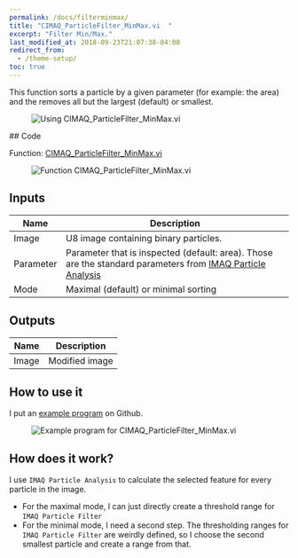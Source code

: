 ```yaml
---
permalink: /docs/filterminmax/
title: "CIMAQ_ParticleFilter_MinMax.vi	"
excerpt: "Filter Min/Max."
last_modified_at: 2018-09-23T21:07:38-04:00
redirect_from:
  - /theme-setup/
toc: true 
---
```


This function sorts a particle by a given parameter (for example: the area) and the removes all but the largest (default) or smallest.

<figure>
  <img src="{{ '/assets/images/subvis/CIMAQ_PF_minmax.gif' | relative_url }}" alt="Using CIMAQ_ParticleFilter_MinMax.vi">
</figure>
## Code

Function: [CIMAQ_ParticleFilter_MinMax.vi](https://github.com/b-ploetzeneder/MachineVisionCodeSnippets/blob/master/user.lib/CIMAQ_ParticleFilter_MinMax.vi)

<figure>
  <img src="{{ '/assets/images/subvis/pfminmax_function.png' | relative_url }}" alt="Function CIMAQ_ParticleFilter_MinMax.vi">
</figure>


 
## Inputs


| Name                                        | Description                                           |
| ------------------------------------------- | ----------------------------------------------------- |
| Image | U8 image containing binary particles. |
| Parameter|  Parameter that is inspected (default: area). Those are the standard parameters from [IMAQ Particle Analysis](http://zone.ni.com/reference/en-XX/help/370281AE-01/imaqvision/imaq_particle_analysis/) |
| Mode|  Maximal (default) or minimal sorting |



## Outputs

| Name                                        | Description                                           |
| ------------------------------------------- | ----------------------------------------------------- |
| Image | Modified image |
 

## How to use it

I put an [example program](https://github.com/b-ploetzeneder/MachineVisionCodeSnippets/blob/master/examples/Particle_MinMaxFilter.vi) on Github.

<figure>
  <img src="{{ '/assets/images/subvis/particlemax_example.png' | relative_url }}" alt="Example program for CIMAQ_ParticleFilter_MinMax.vi">
</figure>

## How does it work?

I use `IMAQ Particle Analysis` to calculate the selected feature for every particle in the image.
- For the maximal mode, I can just directly create a threshold range for `IMAQ Particle Filter`
- For the minimal mode, I need a second step. The thresholding ranges for `IMAQ Particle Filter` are weirdly defined, so I choose the second smallest particle and create a range from that.

 